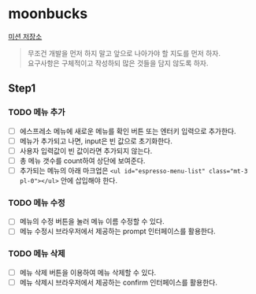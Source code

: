 # moonbucks

[미션 저장소](https://github.com/blackcoffee-study/moonbucks-menu)

> 무조건 개발을 먼저 하지 말고 앞으로 나아가야 할 지도를 먼저 하자.  
> 요구사항은 구체적이고 작성하되 많은 것들을 담지 않도록 하자.

## Step1

### TODO 메뉴 추가

- [ ] 에스프레소 메뉴에 새로운 메뉴를 확인 버튼 또는 엔터키 입력으로 추가한다.
- [ ] 메뉴가 추가되고 나면, input은 빈 값으로 초기화한다.
- [ ] 사용자 입력값이 빈 값이라면 추가되지 않는다.
- [ ] 총 메뉴 갯수를 count하여 상단에 보여준다.
- [ ] 추가되는 메뉴의 아래 마크업은 `<ul id="espresso-menu-list" class="mt-3 pl-0"></ul>` 안에 삽입해야 한다.

### TODO 메뉴 수정

- [ ] 메뉴의 수정 버튼을 눌러 메뉴 이름 수정할 수 있다.
- [ ] 메뉴 수정시 브라우저에서 제공하는 prompt 인터페이스를 활용한다.

### TODO 메뉴 삭제

- [ ] 메뉴 삭제 버튼을 이용하여 메뉴 삭제할 수 있다.
- [ ] 메뉴 삭제시 브라우저에서 제공하는 confirm 인터페이스를 활용한다.

